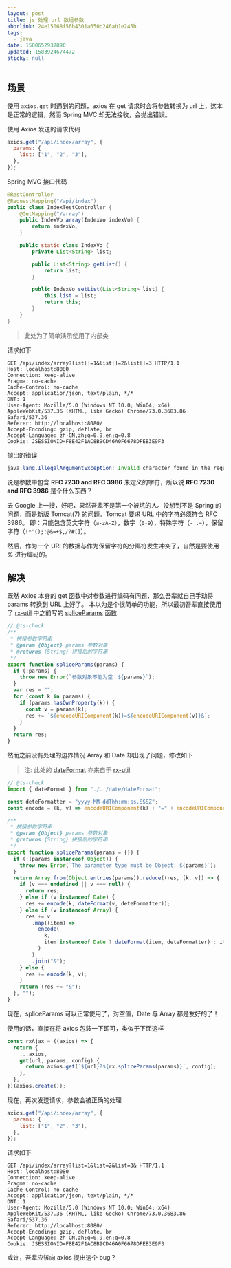 ```yaml
---
layout: post
title: js 处理 url 数组参数
abbrlink: 24e15068f56b4301a650b246ab1e245b
tags:
  - java
date: 1580652937890
updated: 1583924674472
sticky: null
---
```


## 场景

使用 `axios.get` 时遇到的问题，axios 在 get 请求时会将参数转换为 url 上，这本是正常的逻辑，然而 Spring MVC 却无法接收，会抛出错误。

使用 Axios 发送的请求代码

```js
axios.get("/api/index/array", {
  params: {
    list: ["1", "2", "3"],
  },
});
```

Spring MVC 接口代码

```java
@RestController
@RequestMapping("/api/index")
public class IndexTestController {
    @GetMapping("/array")
    public IndexVo array(IndexVo indexVo) {
        return indexVo;
    }

    public static class IndexVo {
        private List<String> list;

        public List<String> getList() {
            return list;
        }

        public IndexVo setList(List<String> list) {
            this.list = list;
            return this;
        }
    }
}
```

> 此处为了简单演示使用了内部类

请求如下

```http
GET /api/index/array?list[]=1&list[]=2&list[]=3 HTTP/1.1
Host: localhost:8080
Connection: keep-alive
Pragma: no-cache
Cache-Control: no-cache
Accept: application/json, text/plain, */*
DNT: 1
User-Agent: Mozilla/5.0 (Windows NT 10.0; Win64; x64) AppleWebKit/537.36 (KHTML, like Gecko) Chrome/73.0.3683.86 Safari/537.36
Referer: http://localhost:8080/
Accept-Encoding: gzip, deflate, br
Accept-Language: zh-CN,zh;q=0.9,en;q=0.8
Cookie: JSESSIONID=F8E42F1AC8B9CD46A0F6678DFEB3E9F3
```

抛出的错误

```java
java.lang.IllegalArgumentException: Invalid character found in the request target. The valid characters are defined in RFC 7230 and RFC 3986
```

说是参数中包含 **RFC 7230 and RFC 3986** 未定义的字符，所以说 **RFC 7230 and RFC 3986** 是个什么东西？

去 Google 上一搜，好吧，果然吾辈不是第一个被坑的人。没想到不是 Spring 的问题，而是新版 Tomcat(7) 的问题。Tomcat 要求 URL 中的字符必须符合 RFC 3986。
即：只能包含英文字符（`a-zA-Z`），数字（`0-9`），特殊字符（`-_.~`），保留字符（`!*'();:@&=+$,/?#[]`）。

然后，作为一个 URI 的数据与作为保留字符的分隔符发生冲突了，自然是要使用 % 进行编码的。

## 解决

既然 Axios 本身的 get 函数中对参数进行编码有问题，那么吾辈就自己手动将 params 转换到 URL 上好了。
本以为是个很简单的功能，所以最初吾辈直接使用了 [rx-util](https://github.com/rxliuli/rx-util) 中之前写的 [spliceParams](https://rx-util.rxliuli.com/function/index.html#static-function-spliceParams) 函数

```js
// @ts-check
/**
 * 拼接参数字符串
 * @param {Object} params 参数对象
 * @returns {String} 拼接后的字符串
 */
export function spliceParams(params) {
  if (!params) {
    throw new Error(`参数对象不能为空：${params}`);
  }
  var res = "";
  for (const k in params) {
    if (params.hasOwnProperty(k)) {
      const v = params[k];
      res += `${encodeURIComponent(k)}=${encodeURIComponent(v)}&`;
    }
  }
  return res;
}
```

然而之前没有处理的边界情况 Array 和 Date 却出现了问题，修改如下

> 注: 此处的 [dateFormat](https://rx-util.rxliuli.com/function/index.html#static-function-dateFormat) 亦来自于 [rx-util](https://github.com/rxliuli/rx-util)

```js
// @ts-check
import { dateFormat } from "./../date/dateFormat";

const deteFormatter = "yyyy-MM-ddThh:mm:ss.SSSZ";
const encode = (k, v) => encodeURIComponent(k) + "=" + encodeURIComponent(v);

/**
 * 拼接参数字符串
 * @param {Object} params 参数对象
 * @returns {String} 拼接后的字符串
 */
export function spliceParams(params = {}) {
  if (!(params instanceof Object)) {
    throw new Error(`The parameter type must be Object: ${params}`);
  }
  return Array.from(Object.entries(params)).reduce((res, [k, v]) => {
    if (v === undefined || v === null) {
      return res;
    } else if (v instanceof Date) {
      res += encode(k, dateFormat(v, deteFormatter));
    } else if (v instanceof Array) {
      res += v
        .map((item) =>
          encode(
            k,
            item instanceof Date ? dateFormat(item, deteFormatter) : item
          )
        )
        .join("&");
    } else {
      res += encode(k, v);
    }
    return (res += "&");
  }, "");
}
```

现在，spliceParams 可以正常使用了，对空值，Date 与 Array 都是友好的了！

使用的话，直接在将 axios 包装一下即可，类似于下面这样

```js
const rxAjax = ((axios) => {
  return {
    ...axios,
    get(url, params, config) {
      return axios.get(`${url}?${rx.spliceParams(params)}`, config);
    },
  };
})(axios.create());
```

现在，再次发送请求，参数会被正确的处理

```js
axios.get("/api/index/array", {
  params: {
    list: ["1", "2", "3"],
  },
});
```

请求如下

```http
GET /api/index/array?list=1&list=2&list=3& HTTP/1.1
Host: localhost:8080
Connection: keep-alive
Pragma: no-cache
Cache-Control: no-cache
Accept: application/json, text/plain, */*
DNT: 1
User-Agent: Mozilla/5.0 (Windows NT 10.0; Win64; x64) AppleWebKit/537.36 (KHTML, like Gecko) Chrome/73.0.3683.86 Safari/537.36
Referer: http://localhost:8080/
Accept-Encoding: gzip, deflate, br
Accept-Language: zh-CN,zh;q=0.9,en;q=0.8
Cookie: JSESSIONID=F8E42F1AC8B9CD46A0F6678DFEB3E9F3
```

或许，吾辈应该向 axios 提出这个 bug？
